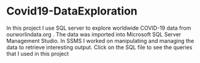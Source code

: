 # Covid19-DataExploration
In this project I use SQL server to explore worldwide COVID-19 data from ourworlindata.org . 
The data was imported into Microsoft SQL Server Management Studio. In SSMS I worked on manipulating and managing the data to retrieve interesting output. Click on the SQL file to see the queries that I used in this project
